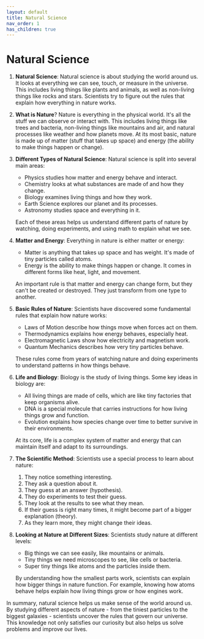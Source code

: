 ```yaml
---
layout: default
title: Natural Science
nav_order: 1
has_children: true
---
```


# **Natural Science**

1. **Natural Science**: Natural science is about studying the world around us. It looks at everything we can see, touch, or measure in the universe. This includes living things like plants and animals, as well as non-living things like rocks and stars. Scientists try to figure out the rules that explain how everything in nature works.

2. **What is Nature**? Nature is everything in the physical world. It's all the stuff we can observe or interact with. This includes living things like trees and bacteria, non-living things like mountains and air, and natural processes like weather and how planets move. At its most basic, nature is made up of matter (stuff that takes up space) and energy (the ability to make things happen or change).

3. **Different Types of Natural Science**: Natural science is split into several main areas:
    - Physics studies how matter and energy behave and interact.
    - Chemistry looks at what substances are made of and how they change.
    - Biology examines living things and how they work.
    - Earth Science explores our planet and its processes.
    - Astronomy studies space and everything in it.

    Each of these areas helps us understand different parts of nature by watching, doing experiments, and using math to explain what we see.

4. **Matter and Energy**: Everything in nature is either matter or energy:
    - Matter is anything that takes up space and has weight. It's made of tiny particles called atoms.
    - Energy is the ability to make things happen or change. It comes in different forms like heat, light, and movement.

    An important rule is that matter and energy can change form, but they can't be created or destroyed. They just transform from one type to another.

5. **Basic Rules of Nature**: Scientists have discovered some fundamental rules that explain how nature works:
    - Laws of Motion describe how things move when forces act on them.
    - Thermodynamics explains how energy behaves, especially heat.
    - Electromagnetic Laws show how electricity and magnetism work.
    - Quantum Mechanics describes how very tiny particles behave.

    These rules come from years of watching nature and doing experiments to understand patterns in how things behave.

6. **Life and Biology**: Biology is the study of living things. Some key ideas in biology are:
    - All living things are made of cells, which are like tiny factories that keep organisms alive.
    - DNA is a special molecule that carries instructions for how living things grow and function.
    - Evolution explains how species change over time to better survive in their environments.

    At its core, life is a complex system of matter and energy that can maintain itself and adapt to its surroundings.

7. **The Scientific Method**: Scientists use a special process to learn about nature:
    1. They notice something interesting.
    2. They ask a question about it.
    3. They guess at an answer (hypothesis).
    4. They do experiments to test their guess.
    5. They look at the results to see what they mean.
    6. If their guess is right many times, it might become part of a bigger explanation (theory).
    7. As they learn more, they might change their ideas.

8. **Looking at Nature at Different Sizes**: Scientists study nature at different levels:
    - Big things we can see easily, like mountains or animals.
    - Tiny things we need microscopes to see, like cells or bacteria.
    - Super tiny things like atoms and the particles inside them.

    By understanding how the smallest parts work, scientists can explain how bigger things in nature function. For example, knowing how atoms behave helps explain how living things grow or how engines work.

In summary, natural science helps us make sense of the world around us. By studying different aspects of nature - from the tiniest particles to the biggest galaxies - scientists uncover the rules that govern our universe. This knowledge not only satisfies our curiosity but also helps us solve problems and improve our lives.
